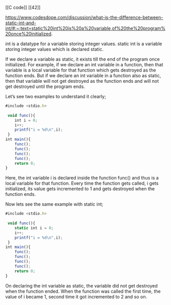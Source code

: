 [[C code]] [[42]]

https://www.codesdope.com/discussion/what-is-the-difference-between-static-int-and-int/#:~:text=static%20int%20is%20a%20variable,of%20the%20program%20once%20initialized.

int is a datatype for a variable storing integer values. static int is a variable storing integer values which is declared static.

If we declare a variable as static, it exists till the end of the program once initialized. For example, if we declare an int variable in a function, then that variable is a local variable for that function which gets destroyed as the function ends. But if we declare an int variable in a function also as static, then that variable will not get destroyed as the function ends and will not get destroyed until the program ends.

Let’s see two examples to understand it clearly;
```js
#include <stdio.h>
 
 void func(){
 	int i = 0;
 	i++;
 	printf("i = %d\n",i);
 }
int main(){
	func();	
	func();
	func();
	func();
	return 0;
}
```
Here, the int variable i is declared inside the function func() and thus is a local variable for that function. Every time the function gets called, i gets initialized, its value gets incremented to 1 and gets destroyed when the function ends.

Now lets see the same example with static int;
```js
#include <stdio.h>
 
 void func(){
 	static int i = 0;
 	i++;
 	printf("i = %d\n",i);
 }
int main(){
	func();	
	func();
	func();
	func();
	return 0;
}
```

On declaring the int variable as static, the variable did not get destroyed when the function ended. When the function was called the first time, the value of i became 1, second time it got incremented to 2 and so on.